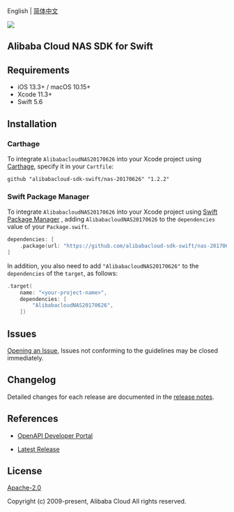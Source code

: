 English | [简体中文](README-CN.md)

![](https://aliyunsdk-pages.alicdn.com/icons/AlibabaCloud.svg)

## Alibaba Cloud NAS SDK for Swift

## Requirements

- iOS 13.3+ / macOS 10.15+
- Xcode 11.3+
- Swift 5.6

## Installation

### Carthage

To integrate `AlibabacloudNAS20170626` into your Xcode project using [Carthage](https://github.com/Carthage/Carthage), specify it in your `Cartfile`:

```ogdl
github "alibabacloud-sdk-swift/nas-20170626" "1.2.2"
```

### Swift Package Manager

To integrate `AlibabacloudNAS20170626` into your Xcode project using [Swift Package Manager](https://swift.org/package-manager/) , adding `AlibabacloudNAS20170626` to the `dependencies` value of your `Package.swift`.

```swift
dependencies: [
    .package(url: "https://github.com/alibabacloud-sdk-swift/nas-20170626.git", from: "1.2.2")
]
```

In addition, you also need to add `"AlibabacloudNAS20170626"` to the `dependencies` of the `target`, as follows:

```swift
.target(
    name: "<your-project-name>",
    dependencies: [
        "AlibabacloudNAS20170626",
    ])
```

## Issues

[Opening an Issue](https://github.com/alibabacloud-sdk-swift/nas-20170626/issues/new), Issues not conforming to the guidelines may be closed immediately.

## Changelog

Detailed changes for each release are documented in the [release notes](./ChangeLog.txt).

## References

* [OpenAPI Developer Portal](https://next.api.alibabacloud.com/home)
- [Latest Release](https://github.com/alibabacloud-sdk-swift/nas-20170626)

## License

[Apache-2.0](http://www.apache.org/licenses/LICENSE-2.0)

Copyright (c) 2009-present, Alibaba Cloud All rights reserved.
